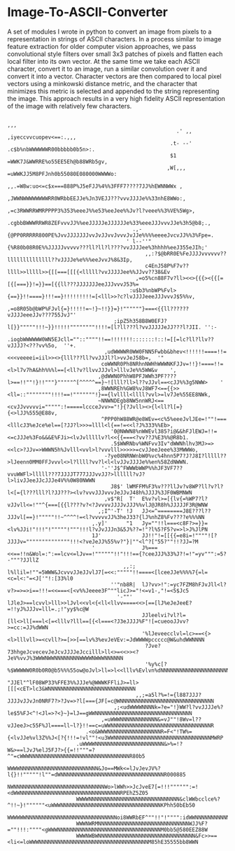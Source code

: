 # Image-To-ASCII-Converter
A set of modules I wrote in python to convert an image from pixels to a representation in strings of ASCII characters.  In a process similar to image feature extraction for older computer vision approaches, we pass convolutional style filters over small 3x3 patches of pixels and flatten each local filter into its own vector.  At the same time we take each ASCII character, convert it to an image, run a similar convolution over it and convert it into a vector.  Character vectors are then compared to local pixel vectors using a minkowski distance metric, and the character that minimizes this metric is selected and appended to the string representing the image.  This approach results in a very high fidelity ASCII representation of the image with relatively few characters. 
                                                                                                                                                            

                                                                                    ,,,                                             
                                                          .' ,,            ,iyeccvvcuopev<==:.,,,                                   
                                                        .t- --'          .c$b%nbWWWWWWR00bbbbb0b5n>:.                               
                                                        $1              =WWK7J&WWRRE%o55EE5Eh@b88WRb5gv,                            
                                                       ,W[,,,         =uWWKJJ5M8PFJnh0b55080E080000WWWWo:                           
                                                    ,,.=W8w:uo<=c$x===888P%J5eFJJ%4%%3FFF7????7JJ%hEWNNWWx ,                        
                                                    ,JWWNWWWWWWWWRR0WRbbEEJJe%Jn3VEJJ???vvvJJJJe%%33nhE8WWo:,                       
                                                  ,=c3RWWRRWMRPPPP3%353%eeeJ%%e53%eeJee%%Jv?l?veee%%3%VE%5Wg>,                      
                                               .cgbbBWWWRRWR8ZEFvvvJJ%%eeJJJJJeJJJJJJe%33%eeeJJJvvvJJe%3h5@b8;.,                    
                                            .,-{@PP0RRRRR800PE%JvvJJJJJJJvvJvJJvvJvvvJvJJe%%%%eeeeJvcvJJ%%3%Fpe=.                   
                                          ' l--''"{%R80b08R0E%%JJJJJvvvvv???ll?ll?l????vvJJJJee%3hhhh%eeJ355eJIh;'                  
                                                ,,:?$@bRR0E%FeJJJJvvvvvv??llllllllllllll??vJJJJe%e%%%eeJvvJ%8&3Ip,                  
                                                c4EnJ58P%F7v??llll>>lllll>>{[[===[[[{<lllll?vvJJJJJee%%JJvv??38&Ev                  
                                             ,=o5%cn88F7v?ll><<>{{{><{{[=[{[===}}!=}}==[{{ll???JJJJJJJeeJJJvvvJ53%=                 
                                           :u$b3%nbWP%Fvl>{==}}!!====}!!!==}!!!!!!!!!=[<lll>>?c?lvJJJJeeeJJJvvvJ$5%%v,              
                                        ,=o8R05b@bWP%FJvl{=}!!!!!=~!}~!!}}=}!""""""}===<{{ll??????vJJJJeeeJJv???755JvJ"'            
                                      ;ipZ5h358B8W0EFJ?l[}}"""""!!!~}}!!!!!""""""""!!!!=[l?ll???l?vvJJJJJeJJ???l?JII. '':-          
                                    .iogbWWWWWW0WN5EJcll=""::""""!!==!!!!!!!:::::::!::!=[[=lc?ll?llv??vJJJJ?<???vv%5o,  ''+.        
                                   ,udWWWWR0WW0FNN5Fwbb&bhev<!!!!!!====!!=<<<veeeei=iil>><>{lll???ll?vvJJJl?l>vvJeJ58b=,  '"        
                                  coWWNR0Ph8NRhnNWHhWWWNKFJJv=!!}!====!!=<l>l7v7hA&hh%%%l==[<ll?v?llvvJJJvl>lllvJe%%5WW&v    ',     
                                 ,@dWWN0PhhW8PFJWWh3PF????l>==!!""!}!!"""}"""""^[^^^^^==}~![lll?ll>l??vJJvl==<cJJ%%3g5NWW>    '     
                                 ,8WWNREh%GW8%vJ8WF7<=={{>><ll=::""""""""!!!!==!"""""""!}=={lvllll<llll?vvl>=lv7Je%55EE8NWk,        
                                 ~NNWNDEgb8NW5nnWRJ<==<cvJJvvvvvi=""""":!=====lccceJvv>="!}{?Jvll><>{l<ll?l[=}{<>lJJ%555@E88v,      
                                  ^PPP0hW88WR@e8WEv=<c%5%eeeJvlJEe=!""!===<lllcJ3%eJce%el==[?JJ?l>>>=llll<l{==!=<<l?J%333%%Eb>,     
                                     '0@NWWN8%nWWEvl385?i@&&hFJlEWJ=!!=<=cJJJe%3Fo&&&E%FJi><lvJvlllllv?l<<{{===<?vv??J%E3%%@R8b1.   
                                     .5$WWRNbv%WNFvv3Iv"dWWNhlhv3MJ>=><<lc>?JJv=>WWWN5h%Jvlll<vvl>l?vvvlll>>>>>=cvJJeeJeee%33MWWWo, 
                                   -?ye08NRNWnbW0%vc%4hnn5P7?J?J8I?lllll??>lJeenn0MM0FFJvvvl<>l?llll?vv?l<l<lvJJvJJJJe%%en%58ZdNWWN.
                                  '-''J$^FWWWbWWP%%hJF3VF7??vvuWWFl>lllll???7JJJJT777JJJvvJJ?>llllll?vJ?l>livJJeeJJcJJJe4V%%0W80NWWN
                                     J8$' lWMFFM%F3%v???llJv?v8WP?ll?v?l?l<[={l???lll?l?JJ???><lv?vvvJJJvvvJeJJvJ48h%JJJJ%3JF0WBMNWN
                                   ,v$"R[  T'  E%v?vl>=[{lv{=%WP7?l?vJJvll<=!""^{===[{{l????v?<?JvvvvJJJJvJJJ%%vlJ@JR8h%JJJJJF3R@WNW
                                 ,;I^'-T' !J   JJ<=^========J8E???l??JJJvl[==}!"""""!!~^^^^!=<l?vvvvvJJ%3heJ33?{lJ%nhZ8%Fv????e%%%NN
                               ,.y]'      "1   Jy=""!!l===<c8F?>=}}=<lv%JJi!"!!!"!"""""!"""!!!l?vJvJJJn3&5J%??=!"?l%5?F5?v=>l>J%JlPN
                               1J'             JJ!!"!=[[{{=e8i=!""""![?JJJJv=""""""""""""""!!!<?veJeJJ%55%v?"}|""<l^?["55?""!!?JJ=?M
                               '               J%===<<==!!n&Wol=:":==lcv<=lJv==!""""""!!"!!!=={?ceeJJJ%33%J?!=!"=yv""":=5?-"""?JJllZ
                                         ,,:;  l%llil=!""=5WWW&JcvvvJJeJJvlJ7[=<<:"""""!!====<[lceeJJe%%%%7{=l=<c=l<:"=<J['"!:[33%l0
                                     ''"nb8R|  lJ?vv>!":=yc7FZM8hFJvJll<l?v?>=>=>i==!!!=<<===<[<v%%Jeeee3F^""licJ>="!<=v1-,"!=<5$Jc5
                                       '-""'   lJleJ>==lcvvl>lll>>lJvl<<vl<{<ll<llvv====<<>[==[lJ%eJeJeeE?=!!yJ%JJJv=lll=.;!"yy$%c@W
                                               JJleelvi?vl?l=[ll<>ll[===l<[=<lllv?lll==[{<l===<?J3eJJJJ%F"![=cueooJJvv?>=cc:=JJ%dWWN
                                               '%lJeveecclvl=lc>==<{><l>lllvll>=<cvll?>=[>>[==lv%3%evJeVEv:=JdWWWWpccccc@W&uhdWWNNNN
                                                ?Jve?73hhgeJcvecevJeJcvJJJJeJccilll>ll<>=<<>><?JeV%vvJ%3WWWNWWNNNNNNNNWWWWNWWWNNNNNN
                                                '%y%c[?%$WWWWW0R0b0R0@b5%%%55ow@oJvl>ll=>l<<lllv%Evlvn%dNNNNNNNNNNNNNNNNNNNNNNNNNNNN
                                                 "JJEl"^lF08WP33%FFE3%%JJJe%@WWWKFFliJ>=ll>[[[<cET>lc3&WNNNNNNNNNNNNNNNNNNNNNNNNNNNN
                                             ,,;=a5l?%=!={l887JJJ?JJJJvJJvJn0NRF7?>?Jv=>?l[==={JF[=c@WNNNNNNNNNNNNNNNNNNNNNNNNNNNNNN
                                      ,;<udWWWWNNNNk=?e="!}WW?l?vvJJJJe%?le$5%FJ<^!<Jl=>?<}~}=lJ==gWWNNNNNNNNNNNNNNNNNNNNNNNNNNNNNNN
                                  ,=uWWWNNNNNNNNNNNN&=vJ""!8Wv=l??vJJeeJ>c55F%Jl====ll~l?}!!==c=uWWNNNNNNNNNNNNNNNNNNNNNNNNNNNNNNNNR
                             .<o&WWWNNNNNNNNNNNNNNNNNR=F<"!TW%={<lvJJe%vl3Z%%J<[?{!!!=!vl""!<u3WWNNNNNNNNNNNNNNNNNNNNNNNNNNNNNNNMWRP
                          .uWWWWNNNNNNNNNNNNNNNNNNNNNN&>%=!?W&>==lJvJ%elJ5FJ?>{{=!!"""=?^"=cWWWNNNNNNNNNNNNNNNNNNNNNNNNNNNNNNNNR80b5
                          WWWWNNNNNNNNNNNNNNNNNNNNNNNNN&Jo==MWk<=lJvJevJV%?l{}!!"""""!l""=dWNNNNNNNNNNNNNNNNNNNNNNNNNNNNNNNNNR000885
                          NWNNNNNNNNNNNNNNNNNNNNNNNNNNNNNWo>lWWh>>JcJveE7[=!!!"""""":=!<dWWNNNNNNNNNNNNNNNNNNNNNNNNNNNNNNNNRPEhZ5Z05
                          WWWWNNNNNNNNNNNNNNNNNNNNNNNNNNNNN&clWWbcclce%?^!!~}!""""""<uWWWNNNNNNNNNNNNNNNNNNNNNNNNNNNNNNNNKPhh50bEb50
                          WWWWWWNNNNNNNNNNNNNNNNNNNNNNNNNNNNNoi8WWRbEF^""!!"!"""":idWWNNNNNNNNNNNNNNNNNNNNNNNNNNNNNNNNNR0bb@58550G0W
                          WWWNWRMNNNNNNNNNNNNNNNNNNNNNNNNNNNNNWJJ%F?=""!!!:""""<gWWWNNNNNNNNNNNNNNNNNNNNNNNNNNNNNNNNNM0bb5@580EEZ88W
                          WWWNWBWNNNNNNNNNNNNNNNNNNNNNNNNNNNNNNN&Fc>>==<li<=loWWWNNNNNNNNNNNNNNNNNNNNNNNNNNNNNNNNNNNM85hE35555bb8WWN
                          
                          
                          
                          
